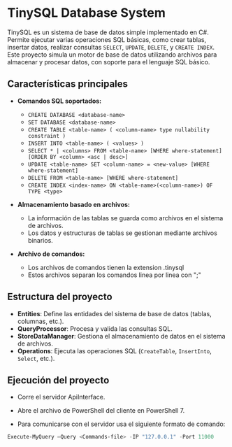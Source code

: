 # TinySQL Database System

TinySQL es un sistema de base de datos simple implementado en C#. Permite ejecutar varias operaciones SQL básicas, como crear tablas, insertar datos, realizar consultas `SELECT`, `UPDATE`, `DELETE`, y `CREATE INDEX`. Este proyecto simula un motor de base de datos utilizando archivos para almacenar y procesar datos, con soporte para el lenguaje SQL básico.

## Características principales

- **Comandos SQL soportados:**
  - `CREATE DATABASE <database-name>`
  - `SET DATABASE <database-name>`
  - `CREATE TABLE <table-name> ( <column-name> type nullability constraint )`
  - `INSERT INTO <table-name> ( <values> )`
  - `SELECT * | <columns> FROM <table-name> [WHERE where-statement] [ORDER BY <column> <asc | desc>]`
  - `UPDATE <table-name> SET <column-name> = <new-value> [WHERE where-statement]`
  - `DELETE FROM <table-name> [WHERE where-statement]`
  - `CREATE INDEX <index-name> ON <table-name>(<column-name>) OF TYPE <type>`
  
- **Almacenamiento basado en archivos:**
  - La información de las tablas se guarda como archivos en el sistema de archivos.
  - Los datos y estructuras de tablas se gestionan mediante archivos binarios.

- **Archivo de comandos:**
  - Los archivos de comandos tienen la extension .tinysql
  - Estos archivos separan los comandos linea por linea con ";"

## Estructura del proyecto

- **Entities**: Define las entidades del sistema de base de datos (tablas, columnas, etc.).
- **QueryProcessor**: Procesa y valida las consultas SQL.
- **StoreDataManager**: Gestiona el almacenamiento de datos en el sistema de archivos.
- **Operations**: Ejecuta las operaciones SQL (`CreateTable`, `InsertInto`, `Select`, etc.).

## Ejecución del proyecto

- Corre el servidor ApiInterface.

- Abre el archivo de PowerShell del cliente en PowerShell 7.

- Para comunicarse con el servidor usa el siguiente formato de comando:

```powershell
Execute-MyQuery –Query <Commands-file> -IP "127.0.0.1" -Port 11000

